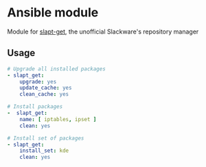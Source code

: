 # Ansible module
Module for [slapt-get](https://software.jaos.org/), the unofficial Slackware's repository manager

## Usage
```yaml
# Upgrade all installed packages
- slapt_get:
    upgrade: yes
    update_cache: yes
    clean_cache: yes
```
  
```yaml
# Install packages
-  slapt_get:
    name: [ iptables, ipset ]
    clean: yes
```
  
```yaml
# Install set of packages
- slapt_get:
    install_set: kde
    clean: yes
```
